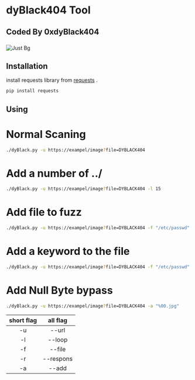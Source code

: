 # dyBlack404 Tool

## Coded By 0xdyBlack404
### 
### 
### 
### 
### 
### 
### 
### 

![Just Bg](https://backiee.com/static/wallpapers/1000x563/297788.jpg)

## Installation

install requests library from [requests](https://pypi.org/project/requests/) .

```bash
pip install requests
```

## Using 
<!-- start:code block -->

# Normal Scaning 

```bash
./dyBlack.py -u https://exampel/image?file=DYBLACK404 
```

# Add a number of ../

```bash
./dyBlack.py -u https://exampel/image?file=DYBLACK404 -l 15
```

# Add file to fuzz 

```bash
./dyBlack.py -u https://exampel/image?file=DYBLACK404 -f "/etc/passwd" 
```

# Add a keyword to the file

```bash
./dyBlack.py -u https://exampel/image?file=DYBLACK404 -f "/etc/passwd" -r "root"
```

# Add Null Byte bypass

```bash
./dyBlack.py -u https://exampel/image?file=DYBLACK404 -a "%00.jpg"
```

<!-- end:code block -->

| short flag | all flag  |
| :--------: | :-------: |
| -u         | --url     |
| -l         | --loop    |
| -f         | --file    |
| -r         | --respons |
| -a         | --add     |


